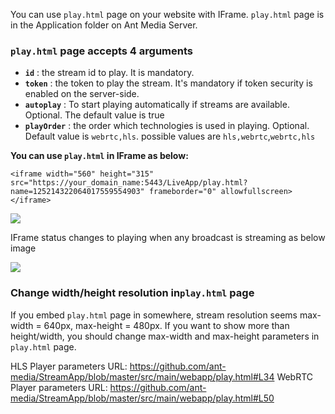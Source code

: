 You can use `play.html` page on your website with IFrame. `play.html` page is in the Application folder on Ant Media Server. 

### `play.html` page accepts 4 arguments

* **`id`** : the stream id to play. It is mandatory.
* **`token`** : the token to play the stream. It's mandatory if token security is enabled on the server-side.
* **`autoplay`** : To start playing automatically if streams are available. Optional. The default value is true
* **`playOrder`** : the order which technologies is used in playing. Optional. Default value is `webrtc,hls`. possible values are `hls,webrtc`,`webrtc,hls`

**You can use `play.html` in IFrame as below:**

`<iframe width="560" height="315" src="https://your_domain_name:5443/LiveApp/play.html?name=125214322064017559554903" frameborder="0" allowfullscreen></iframe>`

![](https://antmedia.io/wp-content/uploads/2019/12/Screenshot-from-2019-12-23-19-50-09.png)

IFrame status changes to playing when any broadcast is streaming as below image

![](https://antmedia.io/wp-content/uploads/2019/12/Screenshot-from-2019-12-23-19-52-47.png) 

### Change width/height resolution in`play.html` page

If you embed `play.html` page in somewhere, stream resolution seems max-width = 640px, max-height = 480px. If you want to show more than height/width, you should change max-width and max-height parameters in `play.html` page.

HLS Player parameters URL: https://github.com/ant-media/StreamApp/blob/master/src/main/webapp/play.html#L34
WebRTC Player parameters URL: https://github.com/ant-media/StreamApp/blob/master/src/main/webapp/play.html#L50